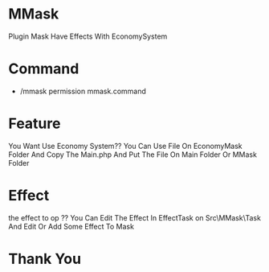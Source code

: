 # MMask

Plugin Mask Have Effects With EconomySystem

# Command
- /mmask
  permission mmask.command

# Feature
You Want Use Economy System?? 
You Can Use File On EconomyMask Folder And Copy The Main.php And Put The File On Main Folder Or MMask Folder

# Effect
the effect to op ??
You Can Edit The Effect In EffectTask on Src\MMask\Task And Edit Or Add Some Effect To Mask

# Thank You
